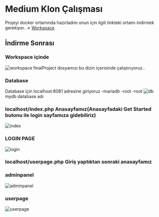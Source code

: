 # Medium Klon Çalışması

Projeyi docker ortamında hazırladım onun için ilgili linkteki ortamı indirmek gerekiyor..->
[Workspace](https://github.com/teknasyon-bootcamp/workspace)
## İndirme Sonrası
### Workspace içinde
![workspace](https://user-images.githubusercontent.com/77531610/137209599-4d596b7f-4a7b-498c-9dec-2d427f85b587.jpg)
finalProject dosyamızı bu dizin içerisinde çalıştırıyoruz..

### Database 
Database için localhost:8081 adresine giriyoruz
-mariadb
-root
-root
![db](https://user-images.githubusercontent.com/77531610/137210947-dc64a654-615a-4d71-8055-c234a117d498.jpg)
mydb database adı

### localhost/index.php Anasayfamız(Anasayfadaki Get Started butonu ile login sayfamıza gidebiliriz)
![index](https://user-images.githubusercontent.com/77531610/137211203-607bba52-62b3-409d-aaec-4d799b350492.jpg)
### LOGIN PAGE
![login](https://user-images.githubusercontent.com/77531610/137211241-6cd6a647-6b4c-4f0d-abde-00175dba60e7.jpg)


### localhost/userpage.php Giriş yaptıktan sonraki anasayfamız
### adminpanel
![adminpanel](https://user-images.githubusercontent.com/77531610/137211707-744efc1b-42d7-4b11-b041-12cbc2031b53.png)

### userpage
![userpage](https://user-images.githubusercontent.com/77531610/137211805-dff18104-26c3-4794-89ed-64af0a60d418.png)
